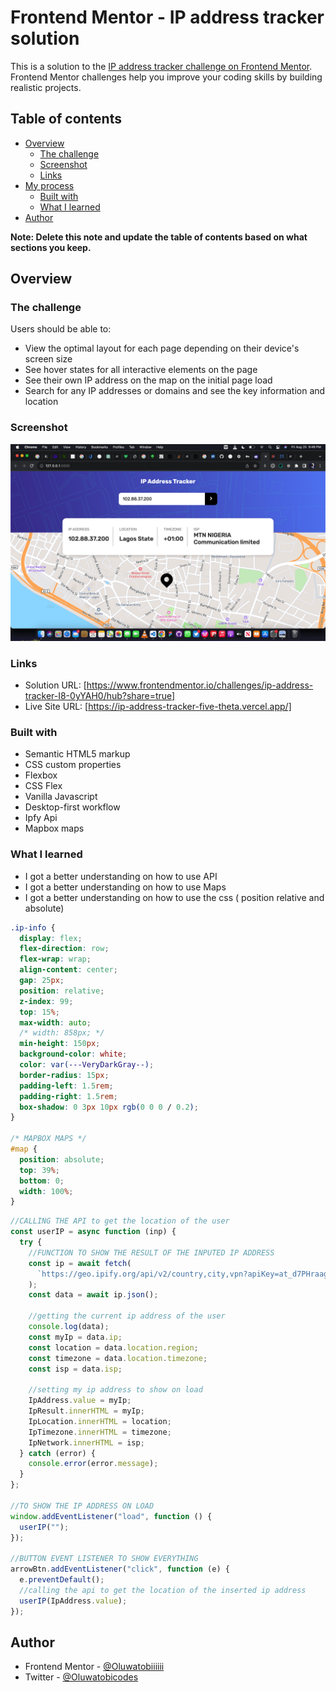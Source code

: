 # Frontend Mentor - IP address tracker solution

This is a solution to the [IP address tracker challenge on Frontend Mentor](https://www.frontendmentor.io/challenges/ip-address-tracker-I8-0yYAH0). Frontend Mentor challenges help you improve your coding skills by building realistic projects.

## Table of contents

- [Overview](#overview)
  - [The challenge](#the-challenge)
  - [Screenshot](#screenshot)
  - [Links](#links)
- [My process](#my-process)
  - [Built with](#built-with)
  - [What I learned](#what-i-learned)
- [Author](#author)

**Note: Delete this note and update the table of contents based on what sections you keep.**

## Overview

### The challenge

Users should be able to:

- View the optimal layout for each page depending on their device's screen size
- See hover states for all interactive elements on the page
- See their own IP address on the map on the initial page load
- Search for any IP addresses or domains and see the key information and location

### Screenshot

![](./Screen%20Shot%202023-08-25%20at%209.49.53%20PM.png)

### Links

- Solution URL: [https://www.frontendmentor.io/challenges/ip-address-tracker-I8-0yYAH0/hub?share=true]
- Live Site URL: [https://ip-address-tracker-five-theta.vercel.app/]

### Built with

- Semantic HTML5 markup
- CSS custom properties
- Flexbox
- CSS Flex
- Vanilla Javascript
- Desktop-first workflow
- Ipfy Api
- Mapbox maps

### What I learned

- I got a better understanding on how to use API
- I got a better understanding on how to use Maps
- I got a better understanding on how to use the css ( position relative and absolute)

```css
.ip-info {
  display: flex;
  flex-direction: row;
  flex-wrap: wrap;
  align-content: center;
  gap: 25px;
  position: relative;
  z-index: 99;
  top: 15%;
  max-width: auto;
  /* width: 858px; */
  min-height: 150px;
  background-color: white;
  color: var(---VeryDarkGray--);
  border-radius: 15px;
  padding-left: 1.5rem;
  padding-right: 1.5rem;
  box-shadow: 0 3px 10px rgb(0 0 0 / 0.2);
}

/* MAPBOX MAPS */
#map {
  position: absolute;
  top: 39%;
  bottom: 0;
  width: 100%;
}
```

```js
//CALLING THE API to get the location of the user
const userIP = async function (inp) {
  try {
    //FUNCTION TO SHOW THE RESULT OF THE INPUTED IP ADDRESS
    const ip = await fetch(
      `https://geo.ipify.org/api/v2/country,city,vpn?apiKey=at_d7PHraagdYPV9IlJEOm1wmQx4gTkQ&ipAddress=${inp}`
    );
    const data = await ip.json();

    //getting the current ip address of the user
    console.log(data);
    const myIp = data.ip;
    const location = data.location.region;
    const timezone = data.location.timezone;
    const isp = data.isp;

    //setting my ip address to show on load
    IpAddress.value = myIp;
    IpResult.innerHTML = myIp;
    IpLocation.innerHTML = location;
    IpTimezone.innerHTML = timezone;
    IpNetwork.innerHTML = isp;
  } catch (error) {
    console.error(error.message);
  }
};

//TO SHOW THE IP ADDRESS ON LOAD
window.addEventListener("load", function () {
  userIP("");
});

//BUTTON EVENT LISTENER TO SHOW EVERYTHING
arrowBtn.addEventListener("click", function (e) {
  e.preventDefault();
  //calling the api to get the location of the inserted ip address
  userIP(IpAddress.value);
});
```

## Author

- Frontend Mentor - [@Oluwatobiiiiii](https://www.frontendmentor.io/profile/Oluwatobiiiiii)
- Twitter - [@Oluwatobicodes](https://www.twitter.com/Oluwatobicodes)
